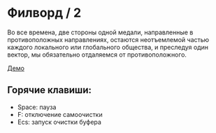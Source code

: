 # Филворд / 2
Во все времена, две стороны одной медали, направленные в противоположных направлениях, остаются неотъемлемой частью каждого локального или глобального общества, и преследуя один вектор, мы обязательно отдаляемся от противоположного.

[Демо](https://timophey.github.io/filword/)

## Горячие клавиши:
 * Space: пауза
 * F: отключение самоочистки
 * Ecs: запуск очистки буфера
